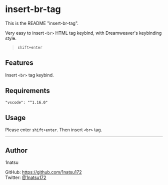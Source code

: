 # insert-br-tag

This is the README "insert-br-tag". 

Very easy to insert `<br>` HTML tag keybind, with Dreamweaver's keybinding style.

> `shift+enter`

## Features

Insert `<br>` tag keybind.

## Requirements

```
"vscode": "^1.16.0"
```

## Usage

Please enter `shift+enter`. Then insert `<br>` tag.

***

## Author

1natsu

GitHub: https://github.com/1natsu172  
Twitter: [@1natsu172](https://twitter.com/1natsu172)